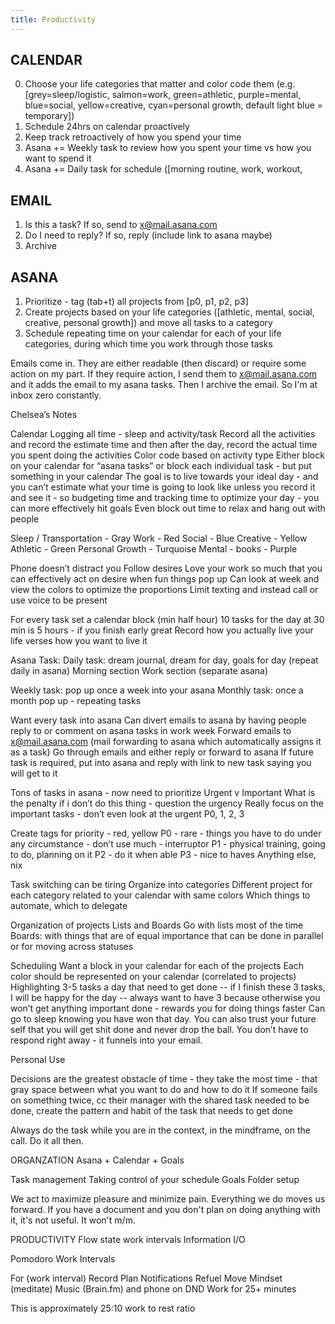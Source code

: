 ```yaml
---
title: Productivity
---
```


## CALENDAR
0. Choose your life categories that matter and color code them (e.g. [grey=sleep/logistic, salmon=work, green=athletic, purple=mental, blue=social, yellow=creative, cyan=personal growth, default light blue = temporary])
1. Schedule 24hrs on calendar proactively
2. Keep track retroactively of how you spend your time
3. Asana += Weekly task to review how you spent your time vs how you want to spend it
4. Asana += Daily task for schedule ([morning routine, work, workout,

## EMAIL
1. Is this a task? If so, send to x@mail.asana.com
2. Do I need to reply? If so, reply (include link to asana maybe)
3. Archive

## ASANA
1. Prioritize - tag (tab+t) all projects from [p0, p1, p2, p3]
2. Create projects based on your life categories ([athletic, mental, social, creative, personal growth]) and move all tasks to a category
3. Schedule repeating time on your calendar for each of your life categories, during which time you work through those tasks



Emails come in. They are either readable (then discard) or require some action on my part. If they require action, I send them to x@mail.asana.com and it adds the email to my asana tasks. Then I archive the email. So I'm at inbox zero constantly.



Chelsea’s Notes

Calendar
Logging all time - sleep and activity/task
Record all the activities and record the estimate time and then after the day, record the actual time you spent doing the activities
Color code based on activity type
Either block on your calendar for “asana tasks” or block each individual task - but put something in your calendar
The goal is to live towards your ideal day - and you can’t estimate what your time is going to look like unless you record it and see it - so budgeting time and tracking time to optimize your day - you can more effectively hit goals
Even block out time to relax and hang out with people

Sleep / Transportation - Gray
Work - Red
Social - Blue
Creative - Yellow
Athletic - Green
Personal Growth - Turquoise
Mental - books - Purple

Phone doesn’t distract you
Follow desires
Love your work so much that you can effectively act on desire when fun things pop up
Can look at week and view the colors to optimize the proportions
Limit texting and instead call or use voice to be present

For every task set a calendar block (min half hour)
10 tasks for the day at 30 min is 5 hours - if you finish early great
Record how you actually live your life verses how you want to live it

Asana Task:
Daily task: dream journal, dream for day, goals for day (repeat daily in asana)
Morning section
Work section (separate asana)

Weekly task: pop up once a week into your asana
Monthly task: once a month pop up - repeating tasks

Want every task into asana
Can divert emails to asana by having people reply to or comment on asana tasks in work week
Forward emails to x@mail.asana.com (mail forwarding to asana which automatically assigns it as a task)
Go through emails and either reply or forward to asana
If future task is required, put into asana and reply with link to new task saying you will get to it

Tons of tasks in asana - now need to prioritize
Urgent v Important
What is the penalty if i don’t do this thing - question the urgency
Really focus on the important tasks - don’t even look at the urgent
P0, 1, 2, 3

Create tags for priority - red, yellow
P0 - rare - things you have to do under any circumstance - don’t use much - interruptor
P1 - physical training, going to do, planning on it
P2 - do it when able
P3 - nice to haves
Anything else, nix

Task switching can be tiring
Organize into categories
Different project for each category related to your calendar with same colors
Which things to automate, which to delegate

Organization of projects
Lists and Boards
Go with lists most of the time
Boards: with things that are of equal importance that can be done in parallel or for moving across statuses

Scheduling
Want a block in your calendar for each of the projects
Each color should be represented on your calendar (correlated to projects)
Highlighting 3-5 tasks a day that need to get done -- if I finish these 3 tasks, I will be happy for the day -- always want to have 3 because otherwise you won’t get anything important done - rewards you for doing things faster
Can go to sleep knowing you have won that day. You can also trust your future self that you will get shit done and never drop the ball. You don’t have to respond right away - it funnels into your email.

Personal Use

Decisions are the greatest obstacle of time - they take the most time - that gray space between what you want to do and how to do it
If someone fails on something twice, cc their manager with the shared task needed to be done, create the pattern and habit of the task that needs to get done

Always do the task while you are in the context, in the mindframe, on the call. Do it all then.



ORGANZATION
Asana + Calendar + Goals

Task management
Taking control of your schedule
Goals
Folder setup


We act to maximize pleasure and minimize pain.
Everything we do moves us forward.
If you have a document and you don't plan on doing anything with it, it's not useful. It won't m/m.

PRODUCTIVITY
Flow state work intervals
Information I/O

Pomodoro Work Intervals

For (work interval)
Record
Plan
Notifications
Refuel
Move
Mindset (meditate)
Music (Brain.fm) and phone on DND
Work for 25+ minutes

This is approximately 25:10 work to rest ratio
